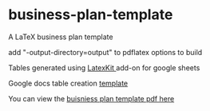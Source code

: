 # business-plan-template
A LaTeX business plan template

add "-output-directory=output" to pdflatex options to build

Tables generated using [LatexKit ](https://gsuite.google.com/marketplace/app/latexkit/716178627426?pann=cwsdp&hl=en) add-on for google sheets

Google docs table creation [template](https://docs.google.com/spreadsheets/d/1qeglOiXoEDVfLmIRIOR5NbuiJqT7HFlwiMCCYP66o10/edit?usp=sharing)

You can view the [buisniess plan template pdf here](https://github.com/shepherdscientific/business-plan-template/blob/master/output/plan.pdf)

